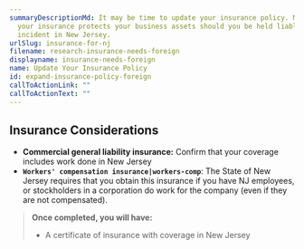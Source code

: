 ```yaml
---
summaryDescriptionMd: It may be time to update your insurance policy. Make sure
  your insurance protects your business assets should you be held liable for an
  incident in New Jersey.
urlSlug: insurance-for-nj
filename: research-insurance-needs-foreign
displayname: insurance-needs-foreign
name: Update Your Insurance Policy
id: expand-insurance-policy-foreign
callToActionLink: ""
callToActionText: ""
---
```


## Insurance Considerations

- **Commercial general liability insurance:** Confirm that your coverage includes work done in New Jersey
- **`Workers' compensation insurance|workers-comp`**: The State of New Jersey requires that you obtain this insurance if you have NJ employees, or stockholders in a corporation do work for the company (even if they are not compensated).

> **Once completed, you will have:**
>
> - A certificate of insurance with coverage in New Jersey

